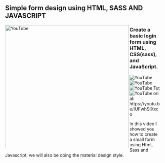 ## Simple form design using HTML, SASS AND JAVASCRIPT

[<img align="left" alt="YouTube" width="400px" src="https://i.ibb.co/B2MkLPy/miniatura.png" />][youtube]


### Create a basic login form using HTML, CSS(sass), and JavaScript.

<img align="left" alt="YouTube" src="https://img.shields.io/github/stars/JoseCGDEV/Basic-Form-Design-HTML-SCSS-JS" />
<img align="left" alt="YouTube" src="https://img.shields.io/youtube/likes/IUFwhSIXxco?style=social" />
<img align="left" alt="YouTube" src="https://img.shields.io/youtube/channel/subscribers/UCPpoBoAnh5A9tEXwrBepsBA?style=social" />
<img align="left" alt="YouTube" src="https://img.shields.io/youtube/views/IUFwhSIXxco?style=social" />

</br>
</br>
Tutorial: https://youtu.be/IUFwhSIXxco



In this video I showed you how to create a small form using Html, Sass and Javascript, we will also be doing the material design style.


[youtube]: https://www.youtube.com/watch?v=IUFwhSIXxco



